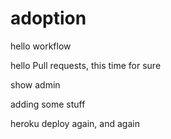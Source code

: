 # adoption

hello workflow

hello Pull requests, this time for sure

show admin

adding some stuff

heroku deploy again, and again
